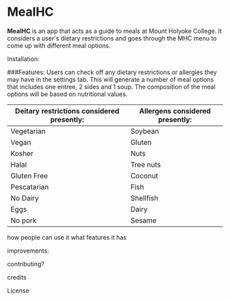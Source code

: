 # MealHC




**MealHC** is an app that acts as a guide to meals at Mount Holyoke College. It considers a user's dietary restrictions and goes through the MHC menu to come up with different meal options.  

Installation:


###Features: Users can check off any dietary restrictions or allergies they may have in the settings tab. This will generate a number of meal options that includes one entree, 2 sides and 1 soup. The composition of the meal options will be based on nutritional values.

|Deitary restrictions considered presently: | Allergens considered presently:|
|-------------------------------------------|--------------------------------|
| Vegetarian |  Soybean|
| Vegan |  Gluten |
| Kosher |  Nuts |
| Halal |  Tree nuts |
| Gluten Free |  Coconut |
| Pescatarian |  Fish |
| No Dairy |  Shellfish |
| Eggs |  Dairy |
| No pork |  Sesame |





how people can use it
        what features it has

improvements:

contributing?

credits

License



